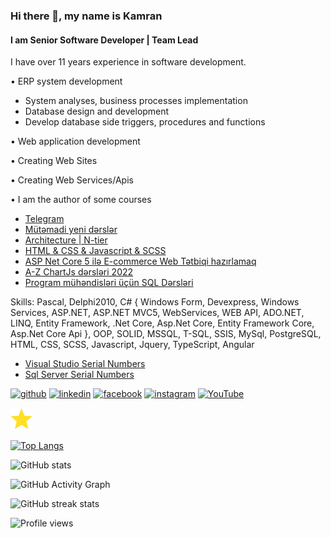 ### Hi there 👋, my name is Kamran
#### I am Senior Software Developer | Team Lead
I have over 11 years experience in software development.

• ERP system development
- System analyses, business processes implementation
- Database design and development
- Develop database side triggers, procedures and functions

• Web application development

• Creating Web Sites

• Creating Web Services/Apis

• I am the author of some courses
   - [Telegram](https://t.me/+vlrHbKaWUxtlMTk6)
   - [Mütəmadi yeni dərslər](https://www.youtube.com/@kamranaeff)
   - [Architecture | N-tier](https://youtu.be/3RTNn5ylYOQ)
   - [HTML & CSS & Javascript & SCSS](https://www.youtube.com/watch?v=vXl8K_fStkc&list=PLJY1H1Yd3f6BVtn99wUZ4_QKdn652fwTU)
   - [ASP Net Core 5 ilə E-commerce Web Tətbiqi hazırlamaq](https://www.udemy.com/course/asp-net-core-5-ile-commerce/?referralCode=DB1B465B2F8F2CFCE7B2)
   - [A-Z ChartJs dərsləri 2022](https://www.udemy.com/course/a-to-z-chartjs/?referralCode=C0D222E87F0CB2CE88BE)
   - [Program mühəndisləri üçün SQL Dərsləri](https://www.youtube.com/playlist?list=PLJY1H1Yd3f6AnmgP55oFNEuzI2rwheNaA)

Skills: Pascal,  Delphi2010,  C# { Windows Form, Devexpress,  Windows Services,  ASP.NET, ASP.NET MVC5, WebServices, WEB API, ADO.NET,  LINQ, Entity Framework,  .Net Core,  Asp.Net Core, Entity Framework Core, Asp.Net Core Api }, OOP, SOLID,  MSSQL, T-SQL, SSIS, MySql, PostgreSQL, HTML,  CSS, SCSS,  Javascript,  Jquery, TypeScript, Angular

   - [Visual Studio Serial Numbers](/vs-serial-numbes.md)
   - [Sql Server Serial Numbers](/sql-server-serial-numbers.md)

[<img src='https://cdn.jsdelivr.net/npm/simple-icons@3.0.1/icons/github.svg' alt='github' height='40'>](https://github.com/kamranAeff)  [<img src='https://cdn.jsdelivr.net/npm/simple-icons@3.0.1/icons/linkedin.svg' alt='linkedin' height='40'>](https://www.linkedin.com/in/kamran-a-eff-200b54ba/)  [<img src='https://cdn.jsdelivr.net/npm/simple-icons@3.0.1/icons/facebook.svg' alt='facebook' height='40'>](https://www.facebook.com/kamran.aeff.75)  [<img src='https://cdn.jsdelivr.net/npm/simple-icons@3.0.1/icons/instagram.svg' alt='instagram' height='40'>](https://www.instagram.com/kamran_aeff/)  [<img src='https://cdn.jsdelivr.net/npm/simple-icons@3.0.1/icons/youtube.svg' alt='YouTube' height='40'>](https://www.youtube.com/c/kamranaeff)  

<a href='https://stars.github.com/'><img src='https://raw.githubusercontent.com/acervenky/animated-github-badges/master/assets/starbadge.gif' width='35' height='35'></a> 

[![Top Langs](https://github-readme-stats.vercel.app/api/top-langs/?username=kamranAeff)](https://github.com/anuraghazra/github-readme-stats)

![GitHub stats](https://github-readme-stats.vercel.app/api?username=kamranAeff&show_icons=true&count_private=true)  

![GitHub Activity Graph](https://activity-graph.herokuapp.com/graph?username=kamranAeff)  

![GitHub streak stats](https://github-readme-streak-stats.herokuapp.com/?user=kamranAeff)  

![Profile views](https://gpvc.arturio.dev/kamranAeff)  
